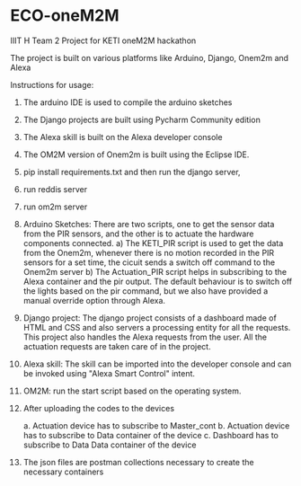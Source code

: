 # ECO-oneM2M
IIIT H Team 2 Project for KETI oneM2M hackathon 

The project is built on various platforms like Arduino, Django, Onem2m and Alexa 

Instructions for usage:
1) The arduino IDE is used to compile the arduino sketches 
2) The Django projects are built using Pycharm Community edition
3) The Alexa skill is built on the Alexa developer console
4) The OM2M version of Onem2m is built using the Eclipse IDE.
5) pip install requirements.txt and then run the django server, 
6) run reddis server 
7) run om2m server

1) Arduino Sketches:
	There are two scripts, one to get the sensor data from the PIR sensors, and the other is to actuate the hardware components connected.
a) The KETI_PIR script is used to get the data from the Onem2m, whenever there is no motion recorded in the PIR sensors for a set time, the cicuit sends a switch off command to the Onem2m server
b) The Actuation_PIR script helps in subscribing to the Alexa container and the pir output. The default behaviour is to switch off the lights based on the pir command, but we also have provided a manual 
   override option through Alexa.

2) Django project:
	The django project consists of a dashboard made of HTML and CSS and also servers a processing entity for all the requests. 
	This project also handles the Alexa requests from the user. All the actuation requests are taken care of in the project. 

3) Alexa skill:
	The skill can be imported into the developer console and can be invoked using "Alexa Smart Control" intent.

4) OM2M: run the start script based on the operating system.

5) After uploading the codes to the devices

	a. Actuation device has to subscribe to Master_cont
	b. Actuation device has to subscribe to Data container of the device 
	c. Dashboard has to subscribe to Data Data container of the device 
	
6) The json files are postman collections necessary to create the necessary containers